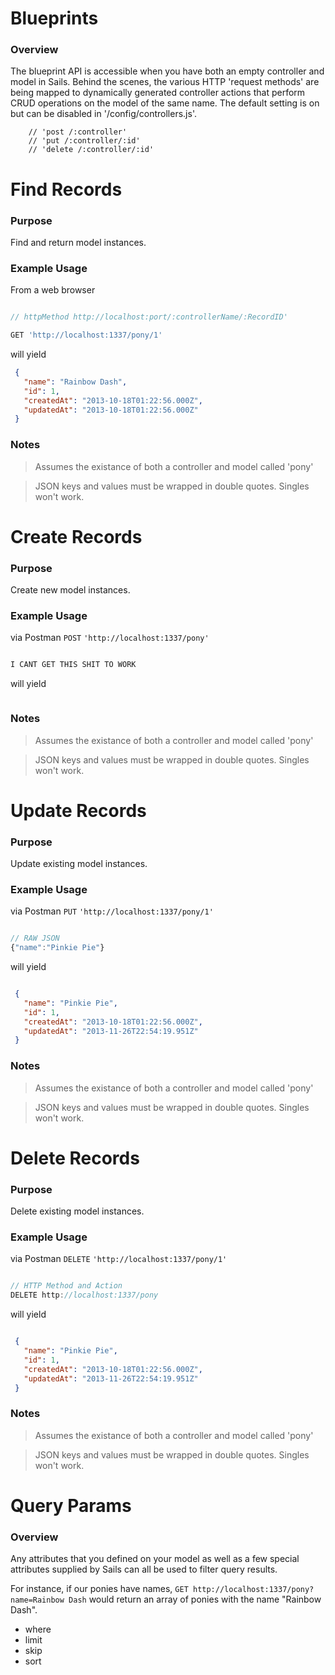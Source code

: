 # Blueprints
### Overview
The blueprint API is accessible when you have both an empty controller and model in Sails.  Behind the scenes, the various HTTP 'request methods' are being mapped to dynamically generated controller actions that perform CRUD operations on the model of the same name.  The default setting is on but can be disabled in '/config/controllers.js'.


		// 'post /:controller'
		// 'put /:controller/:id'
		// 'delete /:controller/:id'

# Find Records
### Purpose
Find and return model instances.

### Example Usage
From a web browser
```javascript

// httpMethod http://localhost:port/:controllerName/:RecordID'

GET 'http://localhost:1337/pony/1'

```

will yield

```json
 {
   "name": "Rainbow Dash",
   "id": 1,
   "createdAt": "2013-10-18T01:22:56.000Z",
   "updatedAt": "2013-10-18T01:22:56.000Z"
 }

```

### Notes
> Assumes the existance of both a controller and model called 'pony'

> JSON keys and values must be wrapped in double quotes.  Singles won't work.



# Create Records
### Purpose
Create new model instances.

### Example Usage
via Postman `POST` `'http://localhost:1337/pony'`
```javascript

I CANT GET THIS SHIT TO WORK

```

will yield

```json

```

### Notes
> Assumes the existance of both a controller and model called 'pony'

> JSON keys and values must be wrapped in double quotes.  Singles won't work.


# Update Records
### Purpose
Update existing model instances.

### Example Usage
via Postman `PUT` `'http://localhost:1337/pony/1'`
```javascript

// RAW JSON
{"name":"Pinkie Pie"}

```

will yield

```json

 {
   "name": "Pinkie Pie",
   "id": 1,
   "createdAt": "2013-10-18T01:22:56.000Z",
   "updatedAt": "2013-11-26T22:54:19.951Z"
 }


```

### Notes
> Assumes the existance of both a controller and model called 'pony'

> JSON keys and values must be wrapped in double quotes.  Singles won't work.


# Delete Records
### Purpose
Delete existing model instances.

### Example Usage
via Postman `DELETE` `'http://localhost:1337/pony/1'`

```javascript

// HTTP Method and Action
DELETE http://localhost:1337/pony

```

will yield

```json

 {
   "name": "Pinkie Pie",
   "id": 1,
   "createdAt": "2013-10-18T01:22:56.000Z",
   "updatedAt": "2013-11-26T22:54:19.951Z"
 }

```

### Notes
> Assumes the existance of both a controller and model called 'pony'

> JSON keys and values must be wrapped in double quotes.  Singles won't work.



# Query Params
### Overview

Any attributes that you defined on your model as well as a few special attributes supplied by Sails can all be used to filter query results.

For instance, if our ponies have names, `GET http://localhost:1337/pony?name=Rainbow Dash` would return an array of ponies with the name "Rainbow Dash".

+ where
+ limit
+ skip
+ sort

